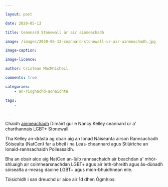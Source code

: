 ```yaml
---

layout: post

date: 2020-05-13

title: Ceannard Stonewall ùr air ainmeachadh

image: /images/2020-05-13-ceannard-stonewall-ur-air-ainmeachadh.jpg

image-caption:

image-licence:

author: Crìstean MacMhìcheil

comments: true

categories:
    - an-rioghachd-aonaichte

tags:
    - 

---
```


Chaidh [ainmeachadh](https://www.stonewall.org.uk/about-us/news/stonewall-welcomes-nancy-kelley-new-ceo) Dimàirt gur e Nancy Kelley ceannard ùr a' charthannais LGBT+ Stonewall.

<!--more-->

Tha Kelley an-dràsta ag obair aig an Ionad Nàiseanta airson Rannsachadh Sòisealta (NatCen) far a bheil i na Leas-cheannard agus Stiùiriche an Ionaid-rannsachaidh Poileasaidh.

Bha an obair aice aig NatCen an-lùib rannsachaidh air beachdan a' mhòr-shluaigh air coimhearsnachdan LGBT+ agus air leth-bhreith agus às-dùnadh sòisealta a-measg daoine LGBT+ agus mion-bhuidhnean eile.

Tòisichidh i san dreuchd ùr aice air 1d dhen Ògmhios.